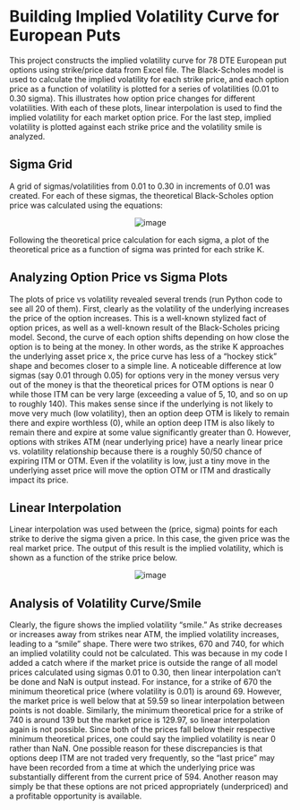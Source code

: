 # Building Implied Volatility Curve for European Puts
This project constructs the implied volatility curve for 78 DTE European put options using strike/price data from Excel file. The Black-Scholes model is used to calculate the implied volatility for each strike price, and each option price as a function of volatility is plotted for a series of volatilities (0.01 to 0.30 sigma). This illustrates how option price changes for different volatilities. With each of these plots, linear interpolation is used to find the implied volatility for each market option price. For the last step, implied volatility is plotted against each strike price and the volatility smile is analyzed.

## Sigma Grid
A grid of sigmas/volatilities from 0.01 to 0.30 in increments of 0.01 was created. For each of these sigmas, the theoretical Black-Scholes option price was calculated using the equations:

<p align="center">
   <img src="https://github.com/user-attachments/assets/dca234b8-1863-4159-8326-15393b5e7906" alt="image">
</p>

Following the theoretical price calculation for each sigma, a plot of the theoretical price as a function of sigma was printed for each strike K.

## Analyzing Option Price vs Sigma Plots
The plots of price vs volatility revealed several trends (run Python code to see all 20 of them). First, clearly as the volatility of the underlying increases the price of the option increases. This is a well-known stylized fact of option prices, as well as a well-known result of the Black-Scholes pricing model. Second, the curve of each option shifts depending on how close the option is to being at the money. In other words, as the strike K approaches the underlying asset price x, the price curve has less of a “hockey stick” shape and becomes closer to a simple line. A noticeable difference at low sigmas (say 0.01 through 0.05) for options very in the money versus very out of the money is that the theoretical prices for OTM options is near 0 while those ITM can be very large (exceeding a value of 5, 10, and so on up to roughly 140). This makes sense since if the underlying is not likely to move very much (low volatility), then an option deep OTM is likely to remain there and expire worthless (0), while an option deep ITM is also likely to remain there and expire at some value significantly greater than 0. However, options with strikes ATM (near underlying price) have a nearly linear price vs. volatility relationship because there is a roughly 50/50 chance of expiring ITM or OTM. Even if the volatility is low, just a tiny move in the underlying asset price will move the option OTM or ITM and drastically impact its price.

## Linear Interpolation
Linear interpolation was used between the (price, sigma) points for each strike to derive the sigma given a price. In this case, the given price was the real market price. The output of this result is the implied volatility, which is shown as a function of the strike price below.

<p align="center">
  <img src="https://github.com/user-attachments/assets/c69f4729-c7b4-4ed6-95fe-adc467cc9007" alt="image">
</p>

## Analysis of Volatility Curve/Smile
Clearly, the figure shows the implied volatility “smile.” As strike decreases or increases away from strikes near ATM, the implied volatility increases, leading to a “smile” shape. There were two strikes, 670 and 740, for which an implied volatility could not be calculated. This was because in my code I added a catch where if the market price is outside the range of all model prices calculated using sigmas 0.01 to 0.30, then linear interpolation can’t be done and NaN is output instead. For instance, for a strike of 670 the minimum theoretical price (where volatility is 0.01) is around 69. However, the market price is well below that at 59.59 so linear interpolation between points is not doable. Similarly, the minimum theoretical price for a strike of 740 is around 139 but the market price is 129.97, so linear interpolation again is not possible. Since both of the prices fall below their respective minimum theoretical prices, one could say the implied volatility is near 0 rather than NaN. One possible reason for these discrepancies is that options deep ITM are not traded very frequently, so the “last price” may have been recorded from a time at which the underlying price was substantially different from the current price of 594. Another reason may simply be that these options are not priced appropriately (underpriced) and a profitable opportunity is available.

